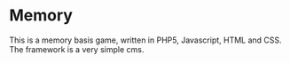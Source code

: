 # Memory

This is a memory basis game, written in PHP5, Javascript, HTML and CSS.
The framework is a very simple cms.